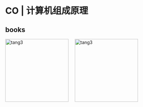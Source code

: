 
# CO | 计算机组成原理

## books

<div style="display: flex; gap: 20px;">
  <a href="https://www.hep.com.cn/book/show/ae8b4f15-c953-4445-a56d-ed96390fe0ae" target="_blank">
    <img src="https://node2d-public.hep.com.cn/1c0b57ec8a33eeadafcc85528ba03ca1.jpg" alt="tang3" style="height:200px;">
  </a>
  <a href="https://www.hep.com.cn/book/show/d102807e-f49c-4f9e-8463-1386597daa5d" target="_blank">
    <img src="https://node2d-public.hep.com.cn/53abd6f77ba81ef01e81a881a8007d7c.jpg" alt="tang3" style="height:200px;">
  </a>
</div>









